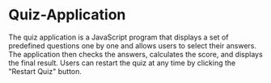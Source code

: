 # Quiz-Application
The quiz application is a JavaScript program that displays a set of predefined questions one by one and allows users to select their answers. The application then checks the answers, calculates the score, and displays the final result. Users can restart the quiz at any time by clicking the "Restart Quiz" button. 
